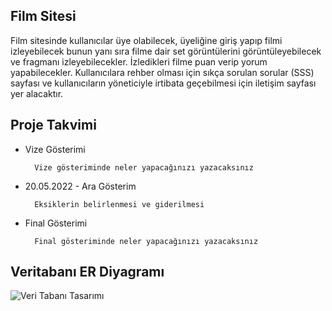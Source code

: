 <h2>Film Sitesi</h2>

Film sitesinde kullanıcılar üye olabilecek, üyeliğine giriş yapıp filmi izleyebilecek bunun yanı sıra filme dair set görüntülerini görüntüleyebilecek ve fragmanı izleyebilecekler. İzledikleri filme puan verip yorum yapabilecekler. Kullanıcılara rehber olması için sıkça sorulan sorular (SSS) sayfası ve kullanıcıların yöneticiyle irtibata geçebilmesi için iletişim sayfası yer alacaktır.

<h2>Proje Takvimi</h2>

- Vize Gösterimi

        Vize gösteriminde neler yapacağınızı yazacaksınız

- 20.05.2022 - Ara Gösterim

        Eksiklerin belirlenmesi ve giderilmesi

- Final Gösterimi

        Final gösteriminde neler yapacağınızı yazacaksınız


<h2>Veritabanı ER Diyagramı</h2>

![Veri Tabanı Tasarımı](./docs/er.png)

